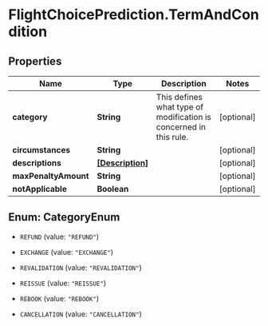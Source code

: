 # FlightChoicePrediction.TermAndCondition

## Properties

Name | Type | Description | Notes
------------ | ------------- | ------------- | -------------
**category** | **String** | This defines what type of modification is concerned in this rule. | [optional] 
**circumstances** | **String** |  | [optional] 
**descriptions** | [**[Description]**](Description.md) |  | [optional] 
**maxPenaltyAmount** | **String** |  | [optional] 
**notApplicable** | **Boolean** |  | [optional] 



## Enum: CategoryEnum


* `REFUND` (value: `"REFUND"`)

* `EXCHANGE` (value: `"EXCHANGE"`)

* `REVALIDATION` (value: `"REVALIDATION"`)

* `REISSUE` (value: `"REISSUE"`)

* `REBOOK` (value: `"REBOOK"`)

* `CANCELLATION` (value: `"CANCELLATION"`)





